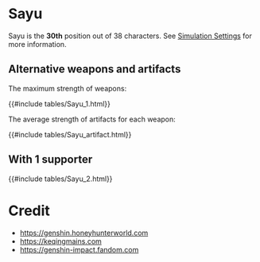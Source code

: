 # Sayu

Sayu is the **30th** position out of 38 characters. See [Simulation Settings](./simulation_settings.md) for more information.

## Alternative weapons and artifacts

The maximum strength of weapons:

{{#include tables/Sayu_1.html}}

The average strength of artifacts for each weapon:

{{#include tables/Sayu_artifact.html}}

## With 1 supporter

{{#include tables/Sayu_2.html}}

# Credit

- <https://genshin.honeyhunterworld.com>
- <https://keqingmains.com>
- <https://genshin-impact.fandom.com>
